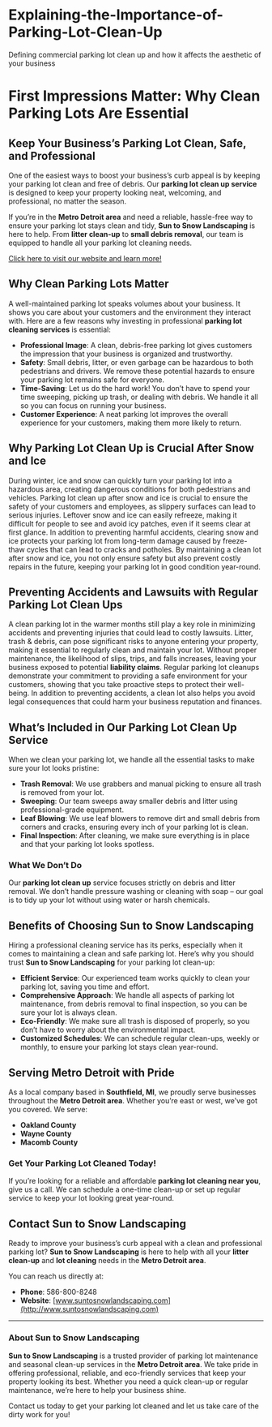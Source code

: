 # Explaining-the-Importance-of-Parking-Lot-Clean-Up
Defining commercial parking lot clean up and how it affects the aesthetic of your business
# First Impressions Matter: Why Clean Parking Lots Are Essential 

## Keep Your Business’s Parking Lot Clean, Safe, and Professional

One of the easiest ways to boost your business’s curb appeal is by keeping your parking lot clean and free of debris. Our **parking lot clean up service** is designed to keep your property looking neat, welcoming, and professional, no matter the season.

If you’re in the **Metro Detroit area** and need a reliable, hassle-free way to ensure your parking lot stays clean and tidy, **Sun to Snow Landscaping** is here to help. From **litter clean-up** to **small debris removal**, our team is equipped to handle all your parking lot cleaning needs.

[Click here to visit our website and learn more!](http://www.suntosnowlandscaping.com)

## Why Clean Parking Lots Matter

A well-maintained parking lot speaks volumes about your business. It shows you care about your customers and the environment they interact with. Here are a few reasons why investing in professional **parking lot cleaning services** is essential:

- **Professional Image**: A clean, debris-free parking lot gives customers the impression that your business is organized and trustworthy.
- **Safety**: Small debris, litter, or even garbage can be hazardous to both pedestrians and drivers. We remove these potential hazards to ensure your parking lot remains safe for everyone.
- **Time-Saving**: Let us do the hard work! You don’t have to spend your time sweeping, picking up trash, or dealing with debris. We handle it all so you can focus on running your business.
- **Customer Experience**: A neat parking lot improves the overall experience for your customers, making them more likely to return.

## Why Parking Lot Clean Up is Crucial After Snow and Ice

During winter, ice and snow can quickly turn your parking lot into a hazardous area, creating dangerous conditions for both pedestrians and vehicles. Parking lot clean up after snow and ice is crucial to ensure the safety of your customers and employees, as slippery surfaces can lead to serious injuries. Leftover snow and ice can easily refreeze, making it difficult for people to see and avoid icy patches, even if it seems clear at first glance. In addition to preventing harmful accidents, clearing snow and ice protects your parking lot from long-term damage caused by freeze-thaw cycles that can lead to cracks and potholes. By maintaining a clean lot after snow and ice, you not only ensure safety but also prevent costly repairs in the future, keeping your parking lot in good condition year-round.

## Preventing Accidents and Lawsuits with Regular Parking Lot Clean Ups

A clean parking lot in the warmer months still play a key role in minimizing accidents and preventing injuries that could lead to costly lawsuits. Litter, trash & debris, can pose significant risks to anyone entering your property, making it essential to regularly clean and maintain your lot. Without proper maintenance, the likelihood of slips, trips, and falls increases, leaving your business exposed to potential **liability claims**. Regular parking lot cleanups demonstrate your commitment to providing a safe environment for your customers, showing that you take proactive steps to protect their well-being. In addition to preventing accidents, a clean lot also helps you avoid legal consequences that could harm your business reputation and finances.

## What’s Included in Our Parking Lot Clean Up Service

When we clean your parking lot, we handle all the essential tasks to make sure your lot looks pristine:

- **Trash Removal**: We use grabbers and manual picking to ensure all trash is removed from your lot.
- **Sweeping**: Our team sweeps away smaller debris and litter using professional-grade equipment.
- **Leaf Blowing**: We use leaf blowers to remove dirt and small debris from corners and cracks, ensuring every inch of your parking lot is clean.
- **Final Inspection**: After cleaning, we make sure everything is in place and that your parking lot looks spotless.

### What We Don’t Do

Our **parking lot clean up** service focuses strictly on debris and litter removal. We don’t handle pressure washing or cleaning with soap – our goal is to tidy up your lot without using water or harsh chemicals.

## Benefits of Choosing Sun to Snow Landscaping

Hiring a professional cleaning service has its perks, especially when it comes to maintaining a clean and safe parking lot. Here’s why you should trust **Sun to Snow Landscaping** for your parking lot clean-up:

- **Efficient Service**: Our experienced team works quickly to clean your parking lot, saving you time and effort.
- **Comprehensive Approach**: We handle all aspects of parking lot maintenance, from debris removal to final inspection, so you can be sure your lot is always clean.
- **Eco-Friendly**: We make sure all trash is disposed of properly, so you don’t have to worry about the environmental impact.
- **Customized Schedules**: We can schedule regular clean-ups, weekly or monthly, to ensure your parking lot stays clean year-round.

## Serving Metro Detroit with Pride

As a local company based in **Southfield, MI**, we proudly serve businesses throughout the **Metro Detroit area**. Whether you’re east or west, we’ve got you covered. We serve: 

- **Oakland County**
- **Wayne County**
- **Macomb County**

### Get Your Parking Lot Cleaned Today!

If you’re looking for a reliable and affordable **parking lot cleaning near you**, give us a call. We can schedule a one-time clean-up or set up regular service to keep your lot looking great year-round.

## Contact Sun to Snow Landscaping

Ready to improve your business’s curb appeal with a clean and professional parking lot? **Sun to Snow Landscaping** is here to help with all your **litter clean-up** and **lot cleaning** needs in the **Metro Detroit area**.

You can reach us directly at:

- **Phone**: 586-800-8248
- **Website**: [www.suntosnowlandscaping.com](http://www.suntosnowlandscaping.com)

---

### About Sun to Snow Landscaping

**Sun to Snow Landscaping** is a trusted provider of parking lot maintenance and seasonal clean-up services in the **Metro Detroit area**. We take pride in offering professional, reliable, and eco-friendly services that keep your property looking its best. Whether you need a quick clean-up or regular maintenance, we’re here to help your business shine.

Contact us today to get your parking lot cleaned and let us take care of the dirty work for you!

